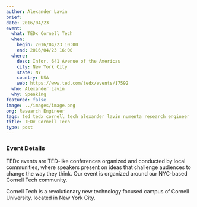 ```yaml
---
author: Alexander Lavin
brief:
date: 2016/04/23
event:
  what: TEDx Cornell Tech
  when:
    begin: 2016/04/23 10:00
    end: 2016/04/23 16:00
  where:
    desc: Infor, 641 Avenue of the Americas
    city: New York City
    state: NY
    country: USA
    web: https://www.ted.com/tedx/events/17592
  who: Alexander Lavin
  why: Speaking
featured: false
image: ../images/image.png
org: Research Engineer
tags: ted tedx cornell tech alexander lavin numenta research engineer
title: TEDx Cornell Tech
type: post
---
```


### Event Details

TEDx events are TED-like conferences organized and conducted by local
communities, where speakers present on ideas that challenge audiences to change
the way they think. Our event is organized around our NYC-based Cornell Tech
community.

Cornell Tech is a revolutionary new technology focused campus of Cornell
University, located in New York City.

